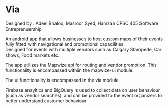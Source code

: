 # Via
Designed by : Adeel Bhaloo, Masroor Syed, Hamzah 
CPSC 405 Software Entreprenuership 

An android app that allows businesses to host custom maps of their events fully fitted with navigational and promotional capacilities.    
Designed for events with multiple vendors such as Calgary Stampede, Car shows, Food markets etc..

The app utilizes the Mapwize api for routing and vendor promotion. This functionality is encompassed withiin the mapwize-ui module.

The ui functionality is encompassed in the via module. 

Firebase anayltics and BigQuery is used to collect data on user behaviour (such as vendor searches), and can be provided to the event organizers to better understand customer behaviour 
